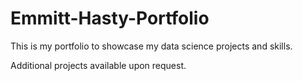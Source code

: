 # Emmitt-Hasty-Portfolio
This is my portfolio to showcase my data science projects and skills.

Additional projects available upon request.
